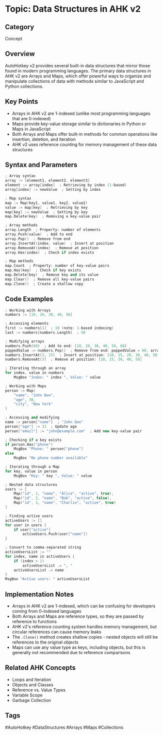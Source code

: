 # Topic: Data Structures in AHK v2

## Category

Concept

## Overview

AutoHotkey v2 provides several built-in data structures that mirror those found in modern programming languages. The primary data structures in AHK v2 are Arrays and Maps, which offer powerful ways to organize and manipulate collections of data with methods similar to JavaScript and Python collections.

## Key Points

- Arrays in AHK v2 are 1-indexed (unlike most programming languages that are 0-indexed)
- Maps provide key-value storage similar to dictionaries in Python or Maps in JavaScript
- Both Arrays and Maps offer built-in methods for common operations like insertion, deletion, and iteration
- AHK v2 uses reference counting for memory management of these data structures

## Syntax and Parameters

```cpp
; Array syntax
array := [element1, element2, element3]
element := array[index]  ; Retrieving by index (1-based)
array[index] := newValue  ; Setting by index

; Map syntax
map := Map(key1, value1, key2, value2)
value := map[key]  ; Retrieving by key
map[key] := newValue  ; Setting by key
map.Delete(key)  ; Removing a key-value pair

; Array methods
array.Length  ; Property: number of elements
array.Push(value)  ; Add to end
array.Pop()  ; Remove from end
array.InsertAt(index, value)  ; Insert at position
array.RemoveAt(index)  ; Remove at position
array.Has(index)  ; Check if index exists

; Map methods
map.Count  ; Property: number of key-value pairs
map.Has(key)  ; Check if key exists
map.Delete(key)  ; Remove key and its value
map.Clear()  ; Remove all key-value pairs
map.Clone()  ; Create a shallow copy
```

## Code Examples

```cpp
; Working with Arrays
numbers := [10, 20, 30, 40, 50]

; Accessing elements
first := numbers[1]  ; 10 (note: 1-based indexing)
last := numbers[numbers.Length]  ; 50

; Modifying arrays
numbers.Push(60)  ; Add to end: [10, 20, 30, 40, 50, 60]
poppedValue := numbers.Pop()  ; Remove from end: poppedValue = 60, array = [10, 20, 30, 40, 50]
numbers.InsertAt(2, 15)  ; Insert at position: [10, 15, 20, 30, 40, 50]
numbers.RemoveAt(3)  ; Remove at position: [10, 15, 30, 40, 50]

; Iterating through an array
for index, value in numbers
    MsgBox "Index: " index ", Value: " value

; Working with Maps
person := Map(
    "name", "John Doe",
    "age", 30,
    "city", "New York"
)

; Accessing and modifying
name := person["name"]  ; "John Doe"
person["age"] := 31  ; Update age
person["email"] := "john@example.com"  ; Add new key-value pair

; Checking if a key exists
if person.Has("phone")
    MsgBox "Phone: " person["phone"]
else
    MsgBox "No phone number available"

; Iterating through a Map
for key, value in person
    MsgBox "Key: " key ", Value: " value

; Nested data structures
users := [
    Map("id", 1, "name", "Alice", "active", true),
    Map("id", 2, "name", "Bob", "active", false),
    Map("id", 3, "name", "Charlie", "active", true)
]

; Finding active users
activeUsers := []
for user in users {
    if user["active"]
        activeUsers.Push(user["name"])
}

; Convert to comma-separated string
activeUsersList := ""
for index, name in activeUsers {
    if (index > 1)
        activeUsersList .= ", "
    activeUsersList .= name
}
MsgBox "Active users: " activeUsersList
```

## Implementation Notes

- Arrays in AHK v2 are 1-indexed, which can be confusing for developers coming from 0-indexed languages
- Both Arrays and Maps are reference types, so they are passed by reference to functions
- AHK v2's reference counting system handles memory management, but circular references can cause memory leaks
- The `.Clone()` method creates shallow copies - nested objects will still be references to the original objects
- Maps can use any value type as keys, including objects, but this is generally not recommended due to reference comparisons

## Related AHK Concepts

- Loops and Iteration
- Objects and Classes
- Reference vs. Value Types
- Variable Scope
- Garbage Collection

## Tags

#AutoHotkey #DataStructures #Arrays #Maps #Collections